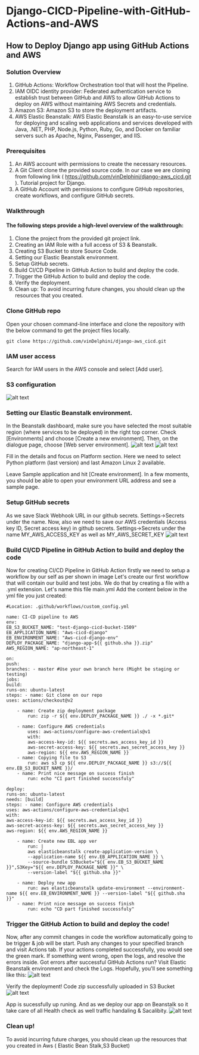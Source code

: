 # Django-CICD-Pipeline-with-GitHub-Actions-and-AWS

## How to Deploy Django app using GitHub Actions and AWS

### Solution Overview

1. GitHub Actions: Workflow Orchestration tool that will host the Pipeline.
2. IAM OIDC identity provider: Federated authentication service to establish trust between GitHub and AWS to allow GitHub Actions to deploy on AWS without maintaining AWS Secrets and credentials.
3. Amazon S3: Amazon S3 to store the deployment artifacts.
4. AWS Elastic Beanstalk: AWS Elastic Beanstalk is an easy-to-use service for deploying and scaling web applications and services developed with Java, .NET, PHP, Node.js, Python, Ruby, Go, and Docker on familiar servers such as Apache, Nginx, Passenger, and IIS.

### Prerequisites

1. An AWS account with permissions to create the necessary resources.
2. A Git Client clone the provided source code. In our case we are cloning from following link ( https://github.com/vinDelphini/django-aws_cicd.git ). Tutorial project for Django.
3. A GitHub Account with permissions to configure GitHub repositories, create workflows, and configure GitHub secrets.

### Walkthrough

#### The following steps provide a high-level overview of the walkthrough:

1. Clone the project from the provided git project link.
2. Creating an IAM Role with a full access of S3 & Beanstalk.
3. Creating S3 Bucket to store Source Code.
4. Setting our Elastic Beanstalk environment.
5. Setup GitHub secrets.
6. Build CI/CD Pipeline in GitHub Action to build and deploy the code.
7. Trigger the GitHub Action to build and deploy the code.
8. Verify the deployment.
9. Clean up: To avoid incurring future changes, you should clean up the resources that you created.

### Clone GitHub repo

Open your chosen command-line interface and clone the repository with the below command to get the project files locally.

```
git clone https://github.com/vinDelphini/django-aws_cicd.git
```

### IAM user access

Search for IAM users in the AWS console and select [Add user].

### S3 configuration

![alt text](https://github.com/rajeev-007-glitch/django-aws-cicd/blob/master/data/s3-1.png)

### Setting our Elastic Beanstalk environment.

In the Beanstalk dashboard, make sure you have selected the most suitable region (where services to be deployed) in the right top corner. Check [Environments] and choose [Create a new environment]. Then, on the dialogue page, choose [Web server environment].
![alt text](https://github.com/rajeev-007-glitch/django-aws-cicd/blob/master/data/eb-1.png)
![alt text](https://github.com/rajeev-007-glitch/django-aws-cicd/blob/master/data/eb-2.png)

Fill in the details and focus on Platform section. Here we need to select Python platform (last version) and last Amazon Linux 2 available.

Leave Sample application and hit [Create environment]. In a few moments, you should be able to open your environment URL address and see a sample page.

### Setup GitHub secrets

As we save Slack Webhook URL in our github secrets. Settings->Secrets under the name. Now, also we need to save our AWS credentials (Access key ID, Secret access key) in github secrets. Settings->Secrets under the name MY_AWS_ACCESS_KEY as well as MY_AWS_SECRET_KEY
![alt text](https://github.com/rajeev-007-glitch/django-aws-cicd/blob/master/data/github-1.png)

### Build CI/CD Pipeline in GitHub Action to build and deploy the code

Now for creating CI/CD Pipeline in GitHub Action firstly we need to setup a workflow by our self as per shown in image Let's create our first workflow that will contain our build and test jobs. We do that by creating a file with a .yml extension. Let's name this file main.yml Add the content below in the yml file you just created:

```
#Location: .github/workflows/custom_config.yml

name: CI-CD pipeline to AWS
env:
EB_S3_BUCKET_NAME: "test-django-cicd-bucket-1509"
EB_APPLICATION_NAME: "Aws-cicd-django"
EB_ENVIRONMENT_NAME: "Aws-cicd-django-env"
DEPLOY_PACKAGE_NAME: "django-app-${{ github.sha }}.zip"
AWS_REGION_NAME: "ap-northeast-1"

on:
push:
branches: - master #Use your own branch here (Might be staging or testing)
jobs:
build:
runs-on: ubuntu-latest
steps: - name: Git clone on our repo
uses: actions/checkout@v2

    - name: Create zip deployment package
        run: zip -r ${{ env.DEPLOY_PACKAGE_NAME }} ./ -x *.git*

    - name: Configure AWS credentials
        uses: aws-actions/configure-aws-credentials@v1
        with:
        aws-access-key-id: ${{ secrets.aws_access_key_id }}
        aws-secret-access-key: ${{ secrets.aws_secret_access_key }}
        aws-region: ${{ env.AWS_REGION_NAME }}
    - name: Copying file to S3
        run: aws s3 cp ${{ env.DEPLOY_PACKAGE_NAME }} s3://${{ env.EB_S3_BUCKET_NAME }}/
    - name: Print nice message on success finish
        run: echo "CI part finished successfuly"

deploy:
runs-on: ubuntu-latest
needs: [build]
steps: - name: Configure AWS credentials
uses: aws-actions/configure-aws-credentials@v1
with:
aws-access-key-id: ${{ secrets.aws_access_key_id }}
aws-secret-access-key: ${{ secrets.aws_secret_access_key }}
aws-region: ${{ env.AWS_REGION_NAME }}

    - name: Create new EBL app ver
        run: |
        aws elasticbeanstalk create-application-version \
        --application-name ${{ env.EB_APPLICATION_NAME }} \
        --source-bundle S3Bucket="${{ env.EB_S3_BUCKET_NAME }}",S3Key="${{ env.DEPLOY_PACKAGE_NAME }}" \
        --version-label "${{ github.sha }}"

    - name: Deploy new app
        run: aws elasticbeanstalk update-environment --environment-name ${{ env.EB_ENVIRONMENT_NAME }} --version-label "${{ github.sha }}"
    - name: Print nice message on success finish
        run: echo "CD part finished successfuly"

```

### Trigger the GitHub Action to build and deploy the code!

Now, after any commit changes in code the workflow automatically going to be trigger & job will be start. Push any changes to your specified branch and visit Actions tab. If your actions completed successfully, you would see the green mark. If something went wrong, open the logs, and resolve the errors inside.
Got errors after successful GitHub Actions run? Visit Elastic Beanstalk environment and check the Logs.
Hopefully, you'll see something like this:
![alt text](https://github.com/rajeev-007-glitch/django-aws-cicd/blob/master/data/deploment-1.png)

Verify the deployment!
Code zip successfully uploaded in S3 Bucket
![alt text](https://github.com/rajeev-007-glitch/django-aws-cicd/blob/master/data/s3-2.png)

App is sucessfully up runing. And as we deploy our app on Beanstalk so it take care of all Health check as well traffic handaling & Sacalibity.
![alt text](https://github.com/rajeev-007-glitch/django-aws-cicd/blob/master/data/eb-3.png)

### Clean up!

To avoid incurring future charges, you should clean up the resources that you created in Aws ( Elastic Bean Stalk,S3 Bucket)
